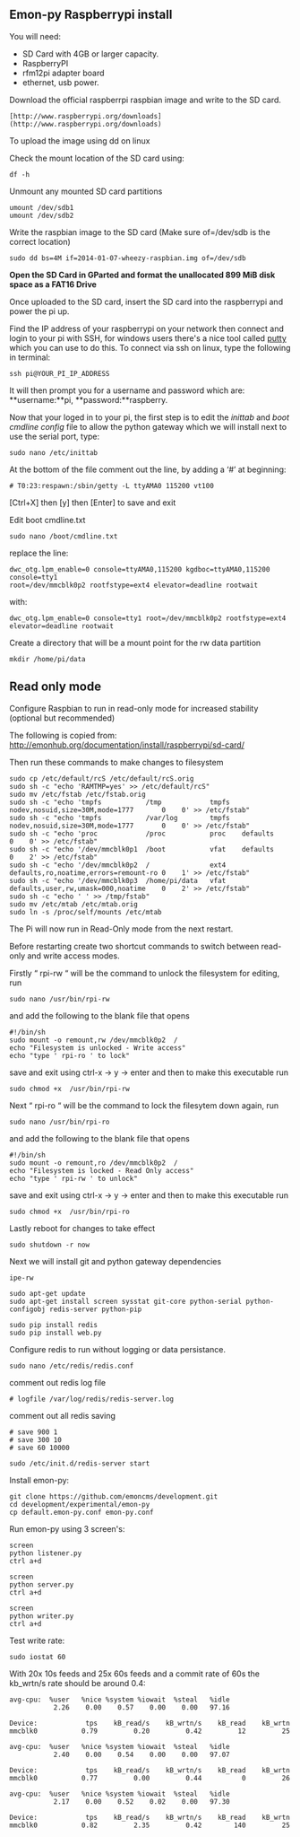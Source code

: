 ## Emon-py Raspberrypi install

You will need:
- SD Card with 4GB or larger capacity.
- RaspberryPI
- rfm12pi adapter board
- ethernet, usb power.

Download the official raspberrpi raspbian image and write to the SD card.

    [http://www.raspberrypi.org/downloads](http://www.raspberrypi.org/downloads)
    
To upload the image using dd on linux 

Check the mount location of the SD card using:

    df -h
    
Unmount any mounted SD card partitions
    
    umount /dev/sdb1
    umount /dev/sdb2
    
Write the raspbian image to the SD card (Make sure of=/dev/sdb is the correct location)
    
    sudo dd bs=4M if=2014-01-07-wheezy-raspbian.img of=/dev/sdb
    
**Open the SD Card in GParted and format the unallocated 899 MiB disk space as a FAT16 Drive** 

Once uploaded to the SD card, insert the SD card into the raspberrypi and power the pi up.

Find the IP address of your raspberrypi on your network then connect and login to your pi with SSH, for windows users there's a nice tool called [putty](http://www.putty.org/) which you can use to do this. To connect via ssh on linux, type the following in terminal:

    ssh pi@YOUR_PI_IP_ADDRESS

It will then prompt you for a username and password which are: **username:**pi, **password:**raspberry.

Now that your loged in to your pi, the first step is to edit the _inittab_ and _boot cmdline config_ file to allow the python gateway which we will install next to use the serial port, type:

    sudo nano /etc/inittab

At the bottom of the file comment out the line, by adding a ‘#’ at beginning:

    # T0:23:respawn:/sbin/getty -L ttyAMA0 115200 vt100

[Ctrl+X] then [y] then [Enter] to save and exit

Edit boot cmdline.txt

    sudo nano /boot/cmdline.txt

replace the line:

    dwc_otg.lpm_enable=0 console=ttyAMA0,115200 kgdboc=ttyAMA0,115200 console=tty1 
    root=/dev/mmcblk0p2 rootfstype=ext4 elevator=deadline rootwait

with:

    dwc_otg.lpm_enable=0 console=tty1 root=/dev/mmcblk0p2 rootfstype=ext4 elevator=deadline rootwait
    
Create a directory that will be a mount point for the rw data partition

    mkdir /home/pi/data

    
## Read only mode

Configure Raspbian to run in read-only mode for increased stability (optional but recommended)

The following is copied from: 
http://emonhub.org/documentation/install/raspberrypi/sd-card/

Then run these commands to make changes to filesystem

    sudo cp /etc/default/rcS /etc/default/rcS.orig
    sudo sh -c "echo 'RAMTMP=yes' >> /etc/default/rcS"
    sudo mv /etc/fstab /etc/fstab.orig
    sudo sh -c "echo 'tmpfs           /tmp            tmpfs   nodev,nosuid,size=30M,mode=1777       0    0' >> /etc/fstab"
    sudo sh -c "echo 'tmpfs           /var/log        tmpfs   nodev,nosuid,size=30M,mode=1777       0    0' >> /etc/fstab"
    sudo sh -c "echo 'proc            /proc           proc    defaults                              0    0' >> /etc/fstab"
    sudo sh -c "echo '/dev/mmcblk0p1  /boot           vfat    defaults                              0    2' >> /etc/fstab"
    sudo sh -c "echo '/dev/mmcblk0p2  /               ext4    defaults,ro,noatime,errors=remount-ro 0    1' >> /etc/fstab"
    sudo sh -c "echo '/dev/mmcblk0p3  /home/pi/data   vfat    defaults,user,rw,umask=000,noatime    0    2' >> /etc/fstab"
    sudo sh -c "echo ' ' >> /tmp/fstab"
    sudo mv /etc/mtab /etc/mtab.orig
    sudo ln -s /proc/self/mounts /etc/mtab
    
The Pi will now run in Read-Only mode from the next restart.

Before restarting create two shortcut commands to switch between read-only and write access modes.

Firstly “ rpi-rw “ will be the command to unlock the filesystem for editing, run

    sudo nano /usr/bin/rpi-rw

and add the following to the blank file that opens

    #!/bin/sh
    sudo mount -o remount,rw /dev/mmcblk0p2  /
    echo "Filesystem is unlocked - Write access"
    echo "type ' rpi-ro ' to lock"

save and exit using ctrl-x -> y -> enter and then to make this executable run

    sudo chmod +x  /usr/bin/rpi-rw

Next “ rpi-ro “ will be the command to lock the filesytem down again, run

    sudo nano /usr/bin/rpi-ro

and add the following to the blank file that opens

    #!/bin/sh
    sudo mount -o remount,ro /dev/mmcblk0p2  /
    echo "Filesystem is locked - Read Only access"
    echo "type ' rpi-rw ' to unlock"

save and exit using ctrl-x -> y -> enter and then to make this executable run

    sudo chmod +x  /usr/bin/rpi-ro

Lastly reboot for changes to take effect

    sudo shutdown -r now
    
    

Next we will install git and python gateway dependencies

    ipe-rw

    sudo apt-get update
    sudo apt-get install screen sysstat git-core python-serial python-configobj redis-server python-pip
    
    sudo pip install redis
    sudo pip install web.py
    
Configure redis to run without logging or data persistance.

    sudo nano /etc/redis/redis.conf

comment out redis log file

    # logfile /var/log/redis/redis-server.log

comment out all redis saving

    # save 900 1
    # save 300 10
    # save 60 10000
    
    sudo /etc/init.d/redis-server start

Install emon-py:
    
    git clone https://github.com/emoncms/development.git
    cd development/experimental/emon-py
    cp default.emon-py.conf emon-py.conf
    
Run emon-py using 3 screen's:
    
    screen
    python listener.py
    ctrl a+d
    
    screen
    python server.py
    ctrl a+d
    
    screen
    python writer.py
    ctrl a+d
    
Test write rate:
    
    sudo iostat 60
    
With 20x 10s feeds and 25x 60s feeds and a commit rate of 60s the kb_wrtn/s rate should be around 0.4:

    avg-cpu:  %user   %nice %system %iowait  %steal   %idle
               2.26    0.00    0.57    0.00    0.00   97.16

    Device:            tps    kB_read/s    kB_wrtn/s    kB_read    kB_wrtn
    mmcblk0           0.79         0.20         0.42         12         25

    avg-cpu:  %user   %nice %system %iowait  %steal   %idle
               2.40    0.00    0.54    0.00    0.00   97.07

    Device:            tps    kB_read/s    kB_wrtn/s    kB_read    kB_wrtn
    mmcblk0           0.77         0.00         0.44          0         26

    avg-cpu:  %user   %nice %system %iowait  %steal   %idle
               2.17    0.00    0.52    0.02    0.00   97.30

    Device:            tps    kB_read/s    kB_wrtn/s    kB_read    kB_wrtn
    mmcblk0           0.82         2.35         0.42        140         25
